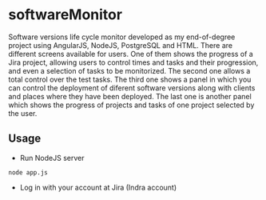 # softwareMonitor
  Software versions life cycle monitor developed as my end-of-degree project using AngularJS, NodeJS, PostgreSQL and HTML. There are different screens available for users. One of them shows the progress of a Jira project, allowing users to control times and tasks and their progression, and even a selection of tasks to be monitorized. The second one allows a total control over the test tasks. The third one shows a panel in which you can control the deployment of diferent software versions along with clients and places where they have been deployed. The last one is another panel which shows the progress of projects and tasks of one project selected by the user.

## Usage

- Run NodeJS server 
```
node app.js
```

- Log in with your account at Jira (Indra account) 
